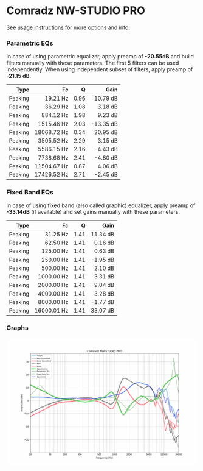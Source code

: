 # Comradz NW-STUDIO PRO
See [usage instructions](https://github.com/jaakkopasanen/AutoEq#usage) for more options and info.

### Parametric EQs
In case of using parametric equalizer, apply preamp of **-20.55dB** and build filters manually
with these parameters. The first 5 filters can be used independently.
When using independent subset of filters, apply preamp of **-21.15 dB**.

| Type    | Fc          |    Q | Gain      |
|--------:|------------:|-----:|----------:|
| Peaking | 19.21 Hz    | 0.96 | 10.79 dB  |
| Peaking | 36.29 Hz    | 1.08 | 3.18 dB   |
| Peaking | 884.12 Hz   | 1.98 | 9.23 dB   |
| Peaking | 1515.46 Hz  | 2.03 | -13.35 dB |
| Peaking | 18068.72 Hz | 0.34 | 20.95 dB  |
| Peaking | 3505.52 Hz  | 2.29 | 3.15 dB   |
| Peaking | 5586.15 Hz  | 2.16 | -4.43 dB  |
| Peaking | 7738.68 Hz  | 2.41 | -4.80 dB  |
| Peaking | 11504.67 Hz | 0.87 | 4.06 dB   |
| Peaking | 17426.52 Hz | 2.71 | -2.45 dB  |

### Fixed Band EQs
In case of using fixed band (also called graphic) equalizer, apply preamp of **-33.14dB**
(if available) and set gains manually with these parameters.

| Type    | Fc          |    Q | Gain     |
|--------:|------------:|-----:|---------:|
| Peaking | 31.25 Hz    | 1.41 | 11.34 dB |
| Peaking | 62.50 Hz    | 1.41 | 0.16 dB  |
| Peaking | 125.00 Hz   | 1.41 | 0.63 dB  |
| Peaking | 250.00 Hz   | 1.41 | -1.95 dB |
| Peaking | 500.00 Hz   | 1.41 | 2.10 dB  |
| Peaking | 1000.00 Hz  | 1.41 | 3.31 dB  |
| Peaking | 2000.00 Hz  | 1.41 | -9.04 dB |
| Peaking | 4000.00 Hz  | 1.41 | 3.28 dB  |
| Peaking | 8000.00 Hz  | 1.41 | -1.77 dB |
| Peaking | 16000.01 Hz | 1.41 | 33.07 dB |

### Graphs
![](./Comradz%20NW-STUDIO%20PRO.png)